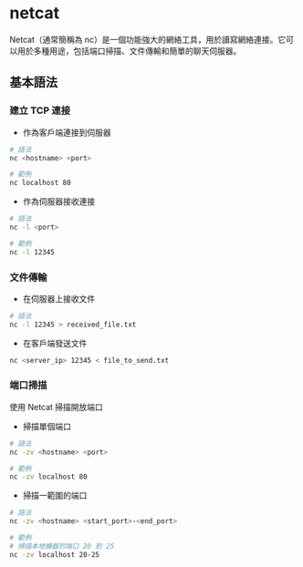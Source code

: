 # netcat
Netcat（通常簡稱為 nc）是一個功能強大的網絡工具，用於讀寫網絡連接。它可以用於多種用途，包括端口掃描、文件傳輸和簡單的聊天伺服器。
## 基本語法

### 建立 TCP 連接
- 作為客戶端連接到伺服器
```bash
# 語法
nc <hostname> <port>

# 範例
nc localhost 80
```

- 作為伺服器接收連接
```bash
# 語法
nc -l <port>

# 範例
nc -l 12345
```

### 文件傳輸
- 在伺服器上接收文件
```bash
# 語法
nc -l 12345 > received_file.txt
```

- 在客戶端發送文件
```bash
nc <server_ip> 12345 < file_to_send.txt
```


### 端口掃描
使用 Netcat 掃描開放端口
- 掃描單個端口
```bash
# 語法
nc -zv <hostname> <port>

# 範例
nc -zv localhost 80
```

- 掃描一範圍的端口
```bash
# 語法
nc -zv <hostname> <start_port>-<end_port>

# 範例
# 掃描本地機器的端口 20 到 25
nc -zv localhost 20-25
```
